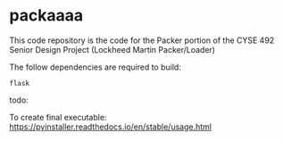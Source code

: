 # packaaaa

This code repository is the code for the Packer portion of the CYSE 492 Senior Design Project (Lockheed Martin Packer/Loader)

The follow dependencies are required to build:
```
flask
```

todo:

To create final executable: https://pyinstaller.readthedocs.io/en/stable/usage.html
